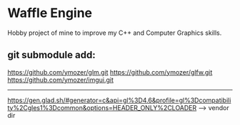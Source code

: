 # Waffle Engine
Hobby project of mine to improve my C++ and Computer Graphics skills. 


## git submodule add:
https://github.com/ymozer/glm.git
https://github.com/ymozer/glfw.git
https://github.com/ymozer/imgui.git

----

https://gen.glad.sh/#generator=c&api=gl%3D4.6&profile=gl%3Dcompatibility%2Cgles1%3Dcommon&options=HEADER_ONLY%2CLOADER --> vendor dir
